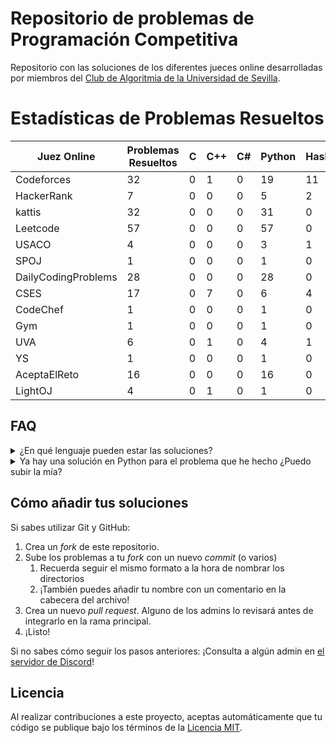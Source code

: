 # Repositorio de problemas de Programación Competitiva

Repositorio con las soluciones de los diferentes jueces online desarrolladas por miembros del [Club de Algoritmia de la Universidad de Sevilla](https://clubalgoritmiaus.es/).


# Estadísticas de Problemas Resueltos

<!-- START_STATS -->
| Juez Online | Problemas Resueltos | C | C++ | C# | Python | Haskell |
| --- | --- | --- | --- | --- | --- | --- |
| Codeforces | 32 | 0 | 1 | 0 | 19 | 11 |
| HackerRank | 7 | 0 | 0 | 0 | 5 | 2 |
| kattis | 32 | 0 | 0 | 0 | 31 | 0 |
| Leetcode | 57 | 0 | 0 | 0 | 57 | 0 |
| USACO | 4 | 0 | 0 | 0 | 3 | 1 |
| SPOJ | 1 | 0 | 0 | 0 | 1 | 0 |
| DailyCodingProblems | 28 | 0 | 0 | 0 | 28 | 0 |
| CSES | 17 | 0 | 7 | 0 | 6 | 4 |
| CodeChef | 1 | 0 | 0 | 0 | 1 | 0 |
| Gym | 1 | 0 | 0 | 0 | 1 | 0 |
| UVA | 6 | 0 | 1 | 0 | 4 | 1 |
| YS | 1 | 0 | 0 | 0 | 1 | 0 |
| AceptaElReto | 16 | 0 | 0 | 0 | 16 | 0 |
| LightOJ | 4 | 0 | 1 | 0 | 1 | 0 |

<!-- END_STATS -->

## FAQ

<details>
  <summary>¿En qué lenguaje pueden estar las soluciones?</summary>

  ¡Cualquiera! Puedes utilizar el lenguaje con el que más cómodo te sientas o aprovechar para aprender uno nuevo.
</details>

<details>
  <summary>Ya hay una solución en Python para el problema que he hecho ¿Puedo subir la mía?</summary>

  ¡Por supuesto!
</details>


## Cómo añadir tus soluciones


Si sabes utilizar Git y GitHub:

 1. Crea un _fork_ de este repositorio.
 2. Sube los problemas a tu _fork_ con un nuevo _commit_ (o varios)
    1. Recuerda seguir el mismo formato a la hora de nombrar los directorios
    2. ¡También puedes añadir tu nombre con un comentario en la cabecera del archivo!
 3. Crea un nuevo _pull request_. Alguno de los admins lo revisará antes de integrarlo en la rama principal.
 4. ¡Listo!  <!-- A partir de ahora tu nombre aparecerá en la lista de personas que han contribuido a este repositorio. -->


Si no sabes cómo seguir los pasos anteriores: ¡Consulta a algún admin en [el servidor de Discord](discord-server)!


<!-- ## Personas que han contribuido a este repositorio -->


## Licencia

Al realizar contribuciones a este proyecto, aceptas automáticamente que tu código se publique bajo los términos de la [Licencia MIT](LICENSE).


<!-- Enlaces -->

[discord-server]: https://discord.gg/rd8cGEKZEX "Servidor de Discord"
